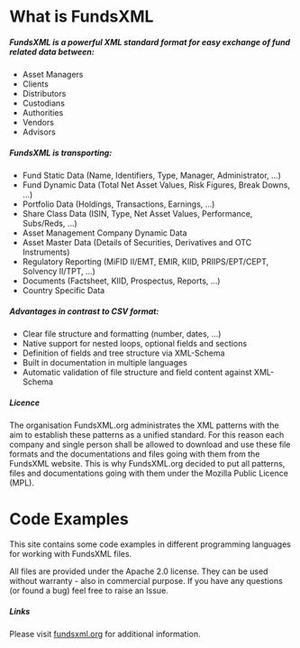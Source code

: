 # What is FundsXML

##### FundsXML is a powerful XML standard format for easy exchange of fund related data between:

- Asset Managers
- Clients
- Distributors
- Custodians
- Authorities
- Vendors
- Advisors



##### FundsXML is transporting:

- Fund Static Data (Name, Identifiers, Type, Manager, Administrator, …)
- Fund Dynamic Data (Total Net Asset Values, Risk Figures, Break Downs, …)
- Portfolio Data (Holdings, Transactions, Earnings, …)
- Share Class Data (ISIN, Type, Net Asset Values, Performance, Subs/Reds, …)
- Asset Management Company Dynamic Data
- Asset Master Data (Details of Securities, Derivatives and OTC Instruments)
- Regulatory Reporting (MiFID II/EMT, EMIR, KIID, PRIIPS/EPT/CEPT, Solvency II/TPT, …)
- Documents (Factsheet, KIID, Prospectus, Reports, …)
- Country Specific Data



##### Advantages in contrast to CSV format:

- Clear file structure and formatting (number, dates, …)
- Native support for nested loops, optional fields and sections
- Definition of fields and tree structure via XML-Schema
- Built in documentation in multiple languages
- Automatic validation of file structure and field content against XML-Schema



##### Licence

The organisation FundsXML.org administrates the XML patterns with the aim to establish these patterns as a unified standard. For this reason each company and single person shall be allowed to download and use these file formats and the documentations and files going with them from the FundsXML website. This is why FundsXML.org decided to put all patterns, files and documentations going with them under the Mozilla Public Licence (MPL).



# Code Examples

This site contains some code examples in different programming languages for working with FundsXML files. 

All files are provided under the Apache 2.0 license. They can be used without warranty - also in commercial  purpose.
If you have any questions (or found a bug) feel free to raise an Issue.





##### Links

Please visit [fundsxml.org](http://www.fundsxml.org/) for additional information.